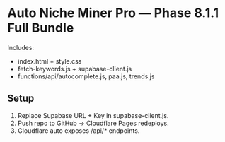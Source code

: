 # Auto Niche Miner Pro — Phase 8.1.1 Full Bundle

Includes:
- index.html + style.css
- fetch-keywords.js + supabase-client.js
- functions/api/autocomplete.js, paa.js, trends.js

## Setup
1. Replace Supabase URL + Key in supabase-client.js.
2. Push repo to GitHub → Cloudflare Pages redeploys.
3. Cloudflare auto exposes /api/* endpoints.

